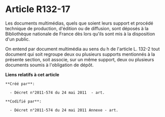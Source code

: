 # Article R132-17

Les documents multimédias, quels que soient leurs support et procédé technique de production, d'édition ou de diffusion, sont
déposés à la Bibliothèque nationale de France dès lors qu'ils sont mis à la disposition d'un public.

On entend par document multimédia au sens du h de l'article L. 132-2 tout document qui soit regroupe deux ou plusieurs
supports mentionnés à la présente section, soit associe, sur un même support, deux ou plusieurs documents soumis à
l'obligation de dépôt.

**Liens relatifs à cet article**

	**Créé par**:

	  - Décret n°2011-574 du 24 mai 2011  - art.

	**Codifié par**:

	  - Décret n°2011-574 du 24 mai 2011 Annexe - art.
